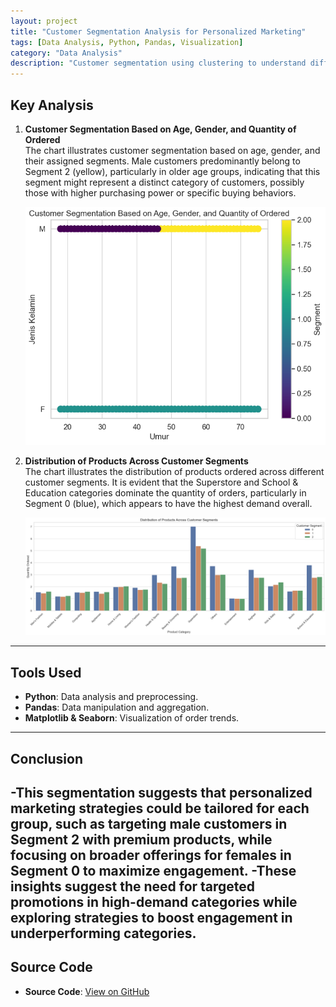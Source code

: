 ```yaml
---
layout: project
title: "Customer Segmentation Analysis for Personalized Marketing"
tags: [Data Analysis, Python, Pandas, Visualization]
category: "Data Analysis"
description: "Customer segmentation using clustering to understand different customer groups."
---
```


## Key Analysis  

1. **Customer Segmentation Based on Age, Gender, and Quantity of Ordered**  
   The chart illustrates customer segmentation based on age, gender, and their assigned segments. Male customers predominantly belong to Segment 2 (yellow), particularly in older age groups, indicating that this segment might represent a distinct category of customers, possibly those with higher purchasing power or specific buying behaviors.
  
   ![Segmenation](https://github.com/hanif-dev/hanif-dev.github.io/blob/main/images/customer_segmentation.PNG)

2. **Distribution of Products Across Customer Segments**  
   The chart illustrates the distribution of products ordered across different customer segments. It is evident that the Superstore and School & Education categories dominate the quantity of orders, particularly in Segment 0 (blue), which appears to have the highest demand overall. 

   ![Distribution](https://github.com/hanif-dev/hanif-dev.github.io/blob/main/images/product_distribution.PNG)
   
---

## Tools Used  
- **Python**: Data analysis and preprocessing.  
- **Pandas**: Data manipulation and aggregation.  
- **Matplotlib & Seaborn**: Visualization of order trends.

---

## Conclusion  
-This segmentation suggests that personalized marketing strategies could be tailored for each group, such as targeting male customers in Segment 2 with premium products, while focusing on broader offerings for females in Segment 0 to maximize engagement.
-These insights suggest the need for targeted promotions in high-demand categories while exploring strategies to boost engagement in underperforming categories.
---

## Source Code  
- **Source Code**: [View on GitHub](https://github.com/hanif-dev/sales-analysis)
